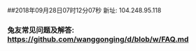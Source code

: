 ##2018年09月28日07时12分07秒 新址: 104.248.95.118
### 兔友常见问题及解答: https://github.com/wanggonging/d/blob/w/FAQ.md
